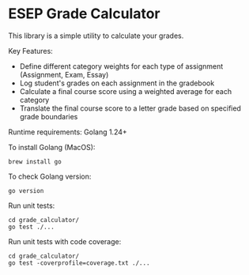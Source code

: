 # ESEP Grade Calculator

This library is a simple utility to calculate your grades.

Key Features:
- Define different category weights for each type of assignment (Assignment, Exam, Essay)
- Log student's grades on each assignment in the gradebook
- Calculate a final course score using a weighted average for each category
- Translate the final course score to a letter grade based on specified grade boundaries

Runtime requirements:
Golang 1.24+

To install Golang (MacOS):
```
brew install go
```

To check Golang version:
```
go version
```

Run unit tests:
```
cd grade_calculator/
go test ./...
```

Run unit tests with code coverage:
```
cd grade_calculator/
go test -coverprofile=coverage.txt ./...
```